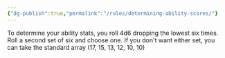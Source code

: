 ```yaml
---
{"dg-publish":true,"permalink":"/rules/determining-ability-scores/"}
---
```


To determine your ability stats, you roll 4d6 dropping the lowest six times. Roll a second set of six and choose one. If you don't want either set, you can take the standard array (17, 15, 13, 12, 10, 10)